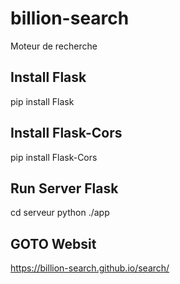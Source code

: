 # billion-search

Moteur de recherche

## Install Flask

pip install Flask

## Install Flask-Cors

pip install Flask-Cors

## Run Server Flask

cd serveur
python ./app

## GOTO Websit

https://billion-search.github.io/search/
